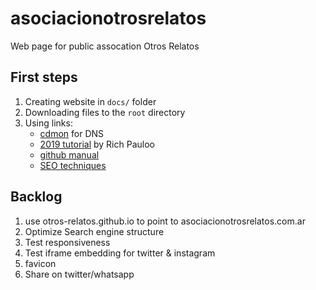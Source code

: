 # asociacionotrosrelatos
Web page for public assocation Otros Relatos

## First steps

1. Creating website in `docs/` folder
2. Downloading files to the `root` directory
3. Using links:
    + [cdmon](https://admin.cdmon.com/en/access) for DNS
    + [2019 tutorial](https://richpauloo.github.io/2019-11-17-Linking-a-Custom-Domain-to-Github-Pages/) by Rich Pauloo
    + [github manual](https://docs.github.com/en/pages/configuring-a-custom-domain-for-your-github-pages-site)
    + [SEO techniques](https://www.socialmediatoday.com/news/8-of-the-most-important-html-tags-for-seo/574987/)

## Backlog

1. use otros-relatos.github.io to point to asociacionotrosrelatos.com.ar
2. Optimize Search engine structure
3. Test responsiveness
4. Test iframe embedding for twitter & instagram
5. favicon
6. Share on twitter/whatsapp

